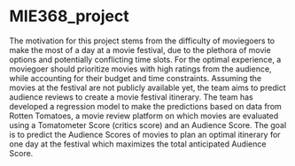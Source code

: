 # MIE368_project
 The motivation for this project stems from the difficulty of moviegoers to make the most of a day at a movie festival, due to the plethora of movie options and potentially conflicting time slots. For the optimal experience, a moviegoer should prioritize movies with high ratings from the audience, while accounting for their budget and time constraints. Assuming the movies at the festival are not publicly available yet, the team aims to predict audience reviews to create a movie festival itinerary.
The team has developed a regression model to make the predictions based on data from Rotten Tomatoes, a movie review platform on which movies are evaluated using a Tomatometer Score (critics score) and an Audience Score. The goal is to predict the Audience Scores of movies to plan an optimal itinerary for one day at the festival which maximizes the total anticipated Audience Score.

